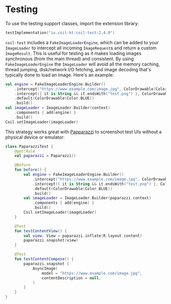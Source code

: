 # Testing

To use the testing support classes, import the extension library:

```kotlin
testImplementation("io.coil-kt:coil-test:2.4.0")
```

`coil-test` includes a `FakeImageLoaderEngine`, which can be added to your `ImageLoader` to intercept all incoming `ImageRequest`s and return a custom `ImageResult`. This is useful for testing as it makes loading images synchronous (from the main thread) and consistent. By using `FakeImageLoaderEngine` the `ImageLoader` will avoid all the memory caching, thread jumping, disk/network I/O fetching, and image decoding that's typically done to load an image. Here's an example:

```kotlin
val engine = FakeImageLoaderEngine.Builder()
    .intercept("https://www.example.com/image.jpg", ColorDrawable(Color.RED))
    .intercept({ it is String && it.endsWith("test.png") }, ColorDrawable(Color.GREEN))
    .default(ColorDrawable(Color.BLUE))
    .build()
val imageLoader = ImageLoader.Builder(context)
    .components { add(engine) }
    .build()
Coil.setImageLoader(imageLoader)
```

This strategy works great with [Papparazzi](https://github.com/cashapp/paparazzi) to screenshot test UIs without a physical device or emulator:

```kotlin
class PaparazziTest {
    @get:Rule
    val paparazzi = Paparazzi()

    @Before
    fun before() {
        val engine = FakeImageLoaderEngine.Builder()
            .intercept("https://www.example.com/image.jpg", ColorDrawable(Color.RED))
            .intercept({ it is String && it.endsWith("test.png") }, ColorDrawable(Color.GREEN))
            .default(ColorDrawable(Color.BLUE))
            .build()
        val imageLoader = ImageLoader.Builder(paparazzi.context)
            .components { add(engine) }
            .build()
        Coil.setImageLoader(imageLoader)
    }

    @Test
    fun testContentView() {
        val view: View = paparazzi.inflate(R.layout.content)
        paparazzi.snapshot(view)
    }

    @Test
    fun testContentCompose() {
        paparazzi.snapshot {
            AsyncImage(
                model = "https://www.example.com/image.jpg",
                contentDescription = null,
            )
        }
    }
}
```
